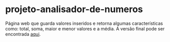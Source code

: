 # projeto-analisador-de-numeros

Página web que guarda valores inseridos e retorna algumas características como: total, soma, maior e menor valores e a média. A versão final pode ser 
encontrada <a href="https://luizfernandolpp.github.io/projeto-analisador-de-numeros/">aqui</a>.
 
